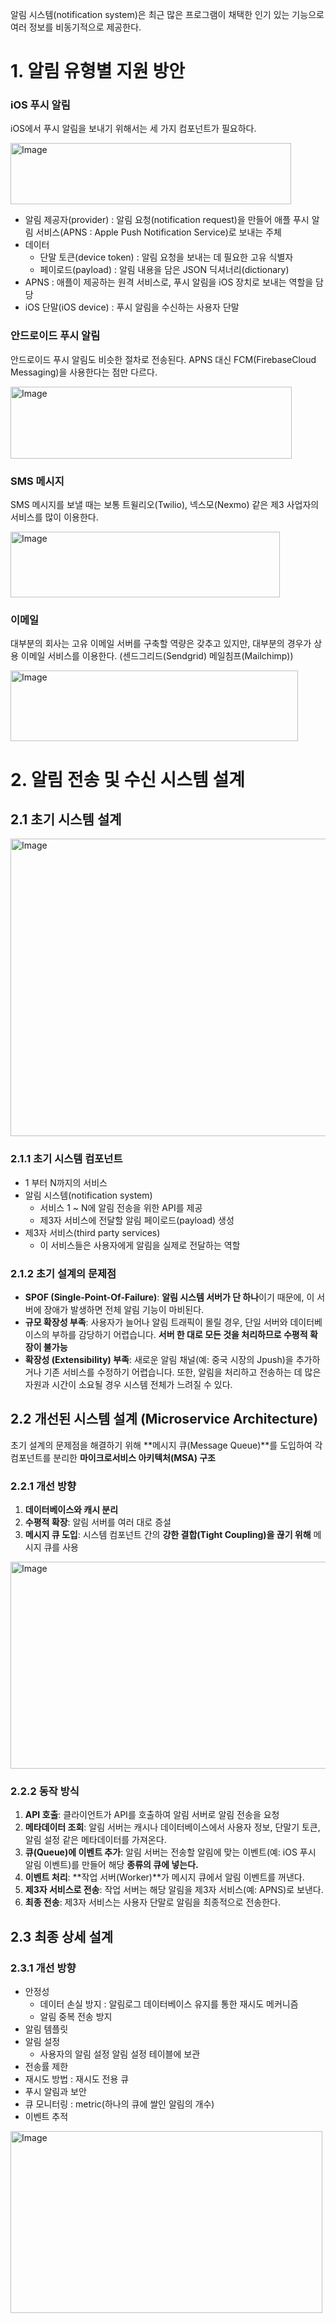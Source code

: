 
알림 시스템(notification system)은 최근 많은 프로그램이 채택한 인기 있는 기능으로 여러 정보를 비동기적으로 제공한다.

# 1. 알림 유형별 지원 방안

### iOS 푸시 알림

iOS에서 푸시 알림을 보내기 위해서는 세 가지 컴포넌트가 필요하다.

<img width="449" height="98" alt="Image" src="https://github.com/user-attachments/assets/ad24bf98-be43-4427-8778-5ba57917861c" />

- 알림 제공자(provider) : 알림 요청(notification request)을 만들어 애플 푸시 알림 서비스(APNS : Apple Push Notification Service)로 보내는 주체
- 데이터
    - 단말 토큰(device token) : 알림 요청을 보내는 데 필요한 고유 식별자
    - 페이로드(payload) : 알림 내용을 담은 JSON 딕셔너리(dictionary)
- APNS : 애플이 제공하는 원격 서비스로, 푸시 알림을 iOS 장치로 보내는 역할을 담당
- iOS 단말(iOS device) : 푸시 알림을 수신하는 사용자 단말

### 안드로이드 푸시 알림

안드로이드 푸시 알림도 비슷한 절차로 전송된다. APNS 대신 FCM(FirebaseCloud Messaging)을 사용한다는 점만 다르다.

<img width="450" height="115" alt="Image" src="https://github.com/user-attachments/assets/c0476aea-7a80-416b-9dd7-7737c343f9a5" />

### **SMS** 메시지

SMS 메시지를 보낼 때는 보통 트윌리오(Twilio), 넥스모(Nexmo) 같은 제3 사업자의 서비스를 많이 이용한다.

<img width="431" height="105" alt="Image" src="https://github.com/user-attachments/assets/281898b6-4b43-4640-a7c3-4e7a6ff6b0c8" />

### 이메일

대부분의 회사는 고유 이메일 서버를 구축할 역량은 갖추고 있지만, 대부분의 경우가 상용 이메일 서비스를 이용한다. (센드그리드(Sendgrid) 메일침프(Mailchimp))

<img width="460" height="113" alt="Image" src="https://github.com/user-attachments/assets/5fa26ff7-9149-49f9-ae50-eb4fc8162009" />

# 2. 알림 전송 및 수신 시스템 설계

## 2.1 초기 시스템 설계

<img width="640" height="476" alt="Image" src="https://github.com/user-attachments/assets/c342aab0-9e91-478d-b535-01520906ca89" />

### 2.1.1 초기 시스템 컴포넌트

- 1 부터 N까지의 서비스
- 알림 시스템(notification system)
    - 서비스 1 ~ N에 알림 전송을 위한 API를 제공
    - 제3자 서비스에 전달할 알림 페이로드(payload) 생성
- 제3자 서비스(third party services)
    - 이 서비스들은 사용자에게 알림을 실제로 전달하는 역할

### 2.1.2 초기 설계의 문제점

- **SPOF (Single-Point-Of-Failure)**: **알림 시스템 서버가 단 하나**이기 때문에, 이 서버에 장애가 발생하면 전체 알림 기능이 마비된다.
- **규모 확장성 부족**: 사용자가 늘어나 알림 트래픽이 몰릴 경우, 단일 서버와 데이터베이스의 부하를 감당하기 어렵습니다. **서버 한 대로 모든 것을 처리하므로 수평적 확장이 불가능**
- **확장성 (Extensibility) 부족**: 새로운 알림 채널(예: 중국 시장의 Jpush)을 추가하거나 기존 서비스를 수정하기 어렵습니다. 또한, 알림을 처리하고 전송하는 데 많은 자원과 시간이 소요될 경우 시스템 전체가 느려질 수 있다.

## 2.2 개선된 시스템 설계 (Microservice Architecture)

초기 설계의 문제점을 해결하기 위해 **메시지 큐(Message Queue)**를 도입하여 각 컴포넌트를 분리한 **마이크로서비스 아키텍처(MSA) 구조**

### **2.2.1 개선 방향**

1. **데이터베이스와 캐시 분리**
2. **수평적 확장**: 알림 서버를 여러 대로 증설
3. **메시지 큐 도입**: 시스템 컴포넌트 간의 **강한 결합(Tight Coupling)을 끊기 위해** 메시지 큐를 사용

<img width="510" height="331" alt="Image" src="https://github.com/user-attachments/assets/ac6acd6e-eede-43fd-89cf-a18cdfe75fee" />

### 2.2.2 동작 방식

1. **API 호출**: 클라이언트가 API를 호출하여 알림 서버로 알림 전송을 요청
2. **메타데이터 조회**: 알림 서버는 캐시나 데이터베이스에서 사용자 정보, 단말기 토큰, 알림 설정 같은 메타데이터를 가져온다.
3. **큐(Queue)에 이벤트 추가**: 알림 서버는 전송할 알림에 맞는 이벤트(예: iOS 푸시 알림 이벤트)를 만들어 해당 **종류의 큐에 넣는다.**
4. **이벤트 처리**: **작업 서버(Worker)**가 메시지 큐에서 알림 이벤트를 꺼낸다.
5. **제3자 서비스로 전송**: 작업 서버는 해당 알림을 제3자 서비스(예: APNS)로 보낸다.
6. **최종 전송**: 제3자 서비스는 사용자 단말로 알림을 최종적으로 전송한다.

## 2.3 최종 상세 설계

### **2.3.1 개선 방향**

- 안정성
    - 데이터 손실 방지 : 알림로그 데이터베이스 유지를 통한 재시도 메커니즘
    - 알림 중복 전송 방지
- 알림 템플릿
- 알림 설정
    - 사용자의 알림 설정 알림 설정 테이블에 보관
- 전송률 제한
- 재시도 방법 : 재시도 전용 큐
- 푸시 알림과 보안
- 큐 모니터링 : metric(하나의 큐에 쌀인 알림의 개수)
- 이벤트 추적

<img width="499" height="291" alt="Image" src="https://github.com/user-attachments/assets/2b4454c2-d185-4cd7-b289-e737918ef789" />